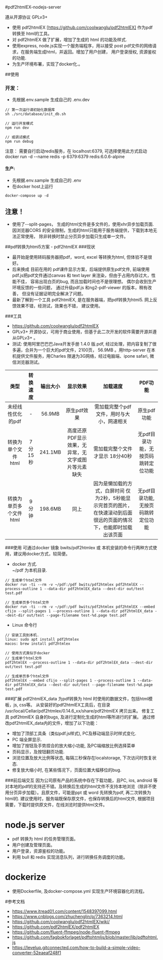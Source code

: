 #pdf2htmlEX-nodejs-server 

遵从开源协议 GPLv3+

- 使用 pdf2htmlEX [https://github.com/coolwanglu/pdf2htmlEX] 作为pdf 转换至 html的工具。
- 对 pdf2htmlEX 做了扩展，增加了生成的 html 的功能及样式.
- 使用express, node.js实现一个服务端程序，用以接受 post pdf文件的网络请求，在服务端生成html，并返回。增加了用户创建， 用户登录授权, 资源鉴权的功能.
- 为生产环境布署，实现了docker化.。 

##使用
### 开发：
- 先根据.env.sample 生成自己的 .env.dev
```
// 第一次运行请初始化数据库
sh ./src/database/init_db.sh
```
```
// 运行开发模式
npm run dev
```
```
// 或调试模式
npm run debug
```
注意： 需要自行启动redis服务，在 localhost:6379, 
可选择使用此方式启动  docker run -d --name redis -p 6379:6379 redis:6.0.6-alpine 

#### 生产:
- 先根据.env.sample 生成自己的 .env 
- 在docker host上运行
```
docker-compose up -d
```



## 注意！
- 使用了--split-pages， 生成的html文件是多文件的，使用xhr异步加载页面. 因浏览器CORS 的安全限制，生成的html只能用于服务端提供，下载到本地无法正常使用， 除非转换时禁止分页异步加载只生成单一文件。
 
##pdf转换为html5方案 - pdf2htmlEX
###现状
- 最开始是使用转码服务器把pdf，word, excel 等转换为html, 但体验不是很好。
- 后来换成 目前在用的 pdf课件显示方案，后端提供原生pdf文件, 前端使用pdf.js把pdf文件通过canvas 和 text layer 来渲染，但由于占用内存过大，性能不佳， 容易出现白页的bug, 而且加载时间也不是很理想。 偶尔会收到生产环境反馈的一些问题， 通过升级pdf.js 和ng2-pdf-viewer 的版本，稍有改善， 但没有证据证明完全解决了问题。
- 最新了解到一个工具 pdf2htmlEX,  是在服务器端，把pdf转换为html5.  网上反馈效果不错，经测试，效果也不错， 建议使用。


###工具
-  https://github.com/coolwanglu/pdf2htmlEX
-  GPLv3+ 开源协议，可用于商业使用，但基于此二次开发的软件需要开源并遵从GPLv3+ 。
-  测试: 使用阿里巴巴巴Java开发手册 1.4.0 版.pdf,  经过处理，把内容复制了很多遍，合并为一个巨大的pdf文件，2100页， 56.9MB 。用http-server 在本机提供文件服务，用Charles 限速为3G网络，经过电脑端、ipone safari,  微信浏览器测试。

|类型|转换速度|输出大小|显示效果|加载速度|PDF功能|
| :--------: | :--------: | :--------: | :--------: | :--------: | :--------: |
|未经线性优化的pdf|-| 56.9MB |原生pdf效果|需加载完整个pdf文件，用时与大小，网速相关| 原生pdf功能|
|转换为单个文件html|7分15秒|241.1MB|高度还原PDF显示效果，无异常，无文字或图片等元素缺失|需加载完整个文件才显示 18分40秒|无pdf目录功能，无按页码跳转定位功能 |
| 转换为单页多个文件html| 9分钟|198.6MB|同上|因为是懒加载的方式，白屏时间 仅为2秒，5秒能显示完首页的图片，在快速滚动到后面很远的页面的情况下，也能即时加载出该页面|无pdf目录功能,无按页码跳转定位功能|
	

###使用
 可通过docker 镜象 bwits/pdf2htmlex 或 本机安装的命令行两种方式使用，建议用docker方式，较简便。
 
- docker 方式.  
~/pdf 为本机目录.
```
// 生成单个html文件
docker run -ti --rm -v ~/pdf:/pdf bwits/pdf2htmlex pdf2htmlEX --process-outline 1 --data-dir pdf2htmlEX_data --dest-dir out/test test.pdf

// 生成单页多个html文件 
docker run -ti --rm -v ~/pdf:/pdf bwits/pdf2htmlex pdf2htmlEX --embed cfijo --split-pages 1 --process-outline 1 --data-dir pdf2htmlEX_data --dest-dir out/test --page-filename test-%d.page test.pdf
```

- Linux 命令行
```
// 安装工具到本机.
linux: sudo apt install pdf2htmlex
macos: brew install pdf2htmlex

// 使用方式类似于docker
// 生成单个html文件
pdf2htmlEX --process-outline 1 --data-dir pdf2htmlEX_data --dest-dir out/test test.pdf

// 生成单页多个html文件 
pdf2htmlEX --embed cfijo --split-pages 1 --process-outline 1 --data-dir pdf2htmlEX_data --dest-dir out/test --page-filename test-%d.page test.pdf
```

###扩展 
pdf2htmlEX_data 为pdf转换为 html 时使用的数据文件，包括html模板，js, css等。
从安装好的pdf2htmlEX工具后，在目录 /usr/local/Cellar/pdf2htmlex/0.14.6_xx/share/pdf2htmlEX 拷贝出来。
修复工具 pdf2htmlEX 自身的bugs, 及进行定制化生成的html等所进行的扩展。
通过修改pdf2htmlEX_data内的文件，增加了以下功能：
   - 增加了顶部工具条（类似pdf.js样式), PC及移动端显示时样式变化.
   - PC 端全屏显示. 
   - 增加了按钮及手势捏合的放大缩小功能, 及PC端缩放比例选择菜单
   - 页码显示，及按钮翻页功能.
   - 浏览位置及放大比例等状态, 每隔三秒保存在localstorage, 下次访问时恢复状态.
   - 修复放大缩小时, 在某些情况下，页面位置大幅移位的bug.

###前后端交互
因为公司原有产品的系统中存在下载功能，且PC, ios, android 等 对本地的pdf的支持还不错。及转换后生成的html文件不支持本地浏览（除非不使用分页异步加载）。且原文件，可能是ppt 或 word 先转换为pdf, 再二次转换为html的. 建议使用时，服务端既保存原文件，也保存转换后的html文件, 根据项目需要，下载时提供原文件，在线浏览时提供html文件。

#  node.js server
- pdf 转换为 html 的任务管理页面。
- 用户创建及管理页面。
- 用户登录，资源鉴权的功能。
- 利用 bull 和 redis 实现消息队列，进行转换任务调度的功能。

#  dockerize
- 使用Dockerfile, 及docker-compose.yml 实现生产环境容器化的流程。

#参考文档
- https://www.itread01.com/content/1548397099.html
- https://www.cnblogs.com/zhuchenglin/p/7363214.html
- https://github.com/coolwanglu/pdf2htmlEX/wiki/
- https://github.com/pdf2htmlEX/pdf2htmlEX
- https://github.com/fluent-ffmpeg/node-fluent-ffmpeg
- https://github.com/fagbokforlaget/pdftohtmljs/blob/master/lib/pdftohtml.js
- https://levelup.gitconnected.com/how-to-build-a-simple-video-converter-52eaeaf248f1

